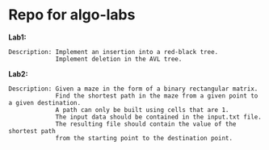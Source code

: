 # Repo for algo-labs
**Lab1:**

    Description: Implement an insertion into a red-black tree. 
                 Implement deletion in the AVL tree.

**Lab2:**

    Description: Given a maze in the form of a binary rectangular matrix.
                 Find the shortest path in the maze from a given point to a given destination.
                 A path can only be built using cells that are 1.
                 The input data should be contained in the input.txt file.
                 The resulting file should contain the value of the shortest path
                 from the starting point to the destination point.
